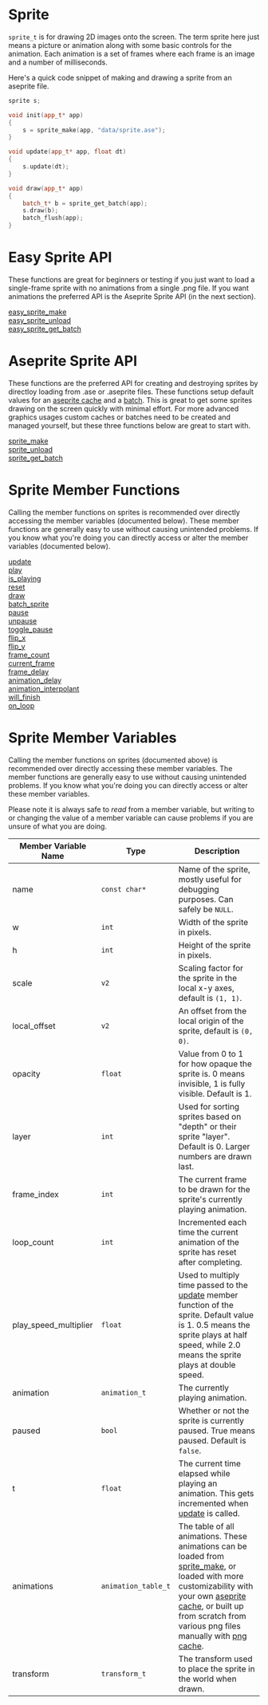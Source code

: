# Sprite

`sprite_t` is for drawing 2D images onto the screen. The term sprite here just means a picture or animation along with some basic controls for the animation. Each animation is a set of frames where each frame is an image and a number of milliseconds.

Here's a quick code snippet of making and drawing a sprite from an aseprite file.

```cpp
sprite s;

void init(app_t* app)
{
    s = sprite_make(app, "data/sprite.ase");
}

void update(app_t* app, float dt)
{
    s.update(dt);
}

void draw(app_t* app)
{
    batch_t* b = sprite_get_batch(app);
    s.draw(b);
    batch_flush(app);
}
```

# Easy Sprite API

These functions are great for beginners or testing if you just want to load a single-frame sprite with no animations from a single .png file. If you want animations the preferred API is the Aseprite Sprite API (in the next section).

[easy_sprite_make](https://github.com/RandyGaul/cute_framework/blob/master/docs/graphics/sprite/sprite_make.md)  
[easy_sprite_unload](https://github.com/RandyGaul/cute_framework/blob/master/docs/graphics/sprite/sprite_unload.md)  
[easy_sprite_get_batch](https://github.com/RandyGaul/cute_framework/blob/master/docs/graphics/sprite/easy_sprite_get_batch.md)  

# Aseprite Sprite API

These functions are the preferred API for creating and destroying sprites by directloy loading from .ase or .aseprite files. These functions setup default values for an [aseprite cache](https://github.com/RandyGaul/cute_framework/tree/master/docs/graphics/aseprite_cache) and a [batch](https://github.com/RandyGaul/cute_framework/tree/master/docs/graphics/batch). This is great to get some sprites drawing on the screen quickly with minimal effort. For more advanced graphics usages custom caches or batches need to be created and managed yourself, but these three functions below are great to start with.

[sprite_make](https://github.com/RandyGaul/cute_framework/blob/master/docs/graphics/sprite/sprite_make.md)  
[sprite_unload](https://github.com/RandyGaul/cute_framework/blob/master/docs/graphics/sprite/sprite_unload.md)  
[sprite_get_batch](https://github.com/RandyGaul/cute_framework/blob/master/docs/graphics/sprite/sprite_get_batch.md)  

# Sprite Member Functions

Calling the member functions on sprites is recommended over directly accessing the member variables (documented below). These member functions are generally easy to use without causing unintended problems. If you know what you're doing you can directly access or alter the member variables (documented below).

[update](https://github.com/RandyGaul/cute_framework/blob/master/docs/graphics/sprite/update.md)  
[play](https://github.com/RandyGaul/cute_framework/blob/master/docs/graphics/sprite/play.md)  
[is_playing](https://github.com/RandyGaul/cute_framework/blob/master/docs/graphics/sprite/is_playing.md)  
[reset](https://github.com/RandyGaul/cute_framework/blob/master/docs/graphics/sprite/reset.md)  
[draw](https://github.com/RandyGaul/cute_framework/blob/master/docs/graphics/sprite/draw.md)  
[batch_sprite](https://github.com/RandyGaul/cute_framework/blob/master/docs/graphics/sprite/batch_sprite.md)  
[pause](https://github.com/RandyGaul/cute_framework/blob/master/docs/graphics/sprite/pause.md)  
[unpause](https://github.com/RandyGaul/cute_framework/blob/master/docs/graphics/sprite/unpause.md)  
[toggle_pause](https://github.com/RandyGaul/cute_framework/blob/master/docs/graphics/sprite/toggle_pause.md)  
[flip_x](https://github.com/RandyGaul/cute_framework/blob/master/docs/graphics/sprite/flip_x.md)  
[flip_y](https://github.com/RandyGaul/cute_framework/blob/master/docs/graphics/sprite/flip_y.md)  
[frame_count](https://github.com/RandyGaul/cute_framework/blob/master/docs/graphics/sprite/frame_count.md)  
[current_frame](https://github.com/RandyGaul/cute_framework/blob/master/docs/graphics/sprite/current_frame.md)  
[frame_delay](https://github.com/RandyGaul/cute_framework/blob/master/docs/graphics/sprite/frame_delay.md)  
[animation_delay](https://github.com/RandyGaul/cute_framework/blob/master/docs/graphics/sprite/animation_delay.md)  
[animation_interpolant](https://github.com/RandyGaul/cute_framework/blob/master/docs/graphics/sprite/animation_interpolant.md)  
[will_finish](https://github.com/RandyGaul/cute_framework/blob/master/docs/graphics/sprite/will_finish.md)  
[on_loop](https://github.com/RandyGaul/cute_framework/blob/master/docs/graphics/sprite/on_loop.md)  

# Sprite Member Variables

Calling the member functions on sprites (documented above) is recommended over directly accessing these member variables. The member functions are generally easy to use without causing unintended problems. If you know what you're doing you can directly access or alter these member variables.

Please note it is always safe to *read* from a member variable, but writing to or changing the value of a member variable can cause problems if you are unsure of what you are doing.

Member Variable Name | Type | Description
--- | --- | ---
name | `const char*` | Name of the sprite, mostly useful for debugging purposes. Can safely be `NULL`.
w | `int` | Width of the sprite in pixels.
h | `int` | Height of the sprite in pixels.
scale | `v2` | Scaling factor for the sprite in the local x-y axes, default is `(1, 1)`.
local_offset | `v2` | An offset from the local origin of the sprite, default is `(0, 0)`.
opacity | `float` | Value from 0 to 1 for how opaque the sprite is. 0 means invisible, 1 is fully visible. Default is 1.
layer | `int` | Used for sorting sprites based on "depth" or their sprite "layer". Default is 0. Larger numbers are drawn last.
frame_index | `int` | The current frame to be drawn for the sprite's currently playing animation.
loop_count | `int` | Incremented each time the current animation of the sprite has reset after completing.
play_speed_multiplier | `float` | Used to multiply time passed to the [update](https://github.com/RandyGaul/cute_framework/blob/master/docs/graphics/sprite/update.md) member function of the sprite. Default value is 1. 0.5 means the sprite plays at half speed, while 2.0 means the sprite plays at double speed.
animation | `animation_t` | The currently playing animation.
paused | `bool` | Whether or not the sprite is currently paused. True means paused. Default is `false`.
t | `float` | The current time elapsed while playing an animation. This gets incremented when [update](https://github.com/RandyGaul/cute_framework/blob/master/docs/graphics/sprite/update.md) is called.
animations | `animation_table_t` | The table of all animations. These animations can be loaded from [sprite_make](https://github.com/RandyGaul/cute_framework/blob/master/docs/graphics/sprite/sprite_make.md), or loaded with more customizability with your own [aseprite cache](https://github.com/RandyGaul/cute_framework/tree/master/docs/graphics/aseprite_cache), or built up from scratch from various png files manually with [png cache](https://github.com/RandyGaul/cute_framework/tree/master/docs/graphics/png_cache).
transform | `transform_t` | The transform used to place the sprite in the world when drawn.
